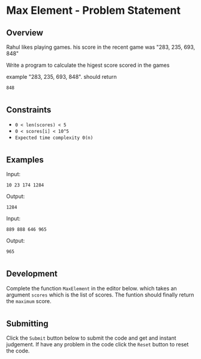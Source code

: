 # Max Element - Problem Statement

## Overview

Rahul likes playing games. his score in the recent game was "283, 235, 693, 848"

Write a program to calculate the higest score scored in the games

example "283, 235, 693, 848". should return

```
848
```

#

## Constraints

- `0 < len(scores) < 5`
- `0 < scores[i] < 10^5`
- `Expected time complexity 0(n)`

#

## Examples

Input:

```
10 23 174 1284
```

Output:

```
1284
```

Input:

```
889 888 646 965
```

Output:

```
965
```

#

## Development

Complete the function `MaxElement` in the editor below. which takes an argument `scores` which is the list of scores. The funtion should finally return the `maximum` score.

#

## Submitting

Click the `Submit` button below to submit the code and get and instant judgement. If have any problem in the code click the `Reset` button to reset the code.

